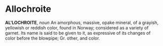 # Allochroite

**AL'LOCHROITE**, _noun_ An amorphous, massive, opake mineral, of a grayish, yellowish or reddish color, found in Norway; considered as a variety of garnet. Its name is said to be given to it, as expressive of its changes of color before the blowpipe; Gr. other, and color.